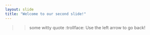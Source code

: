 ```yaml
---
layout: slide
title: "Welcome to our second slide!"
---
```

>> some witty quote :trollface:
Use the left arrow to go back!
